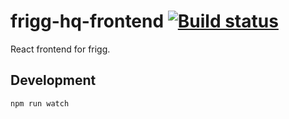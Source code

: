# frigg-hq-frontend [![Build status](https://ci.frigg.io/relekang/frigg-hq-frontend.svg)](https://ci.frigg.io/relekang/frigg-hq-frontend/last/)

React frontend for frigg.


## Development

```
npm run watch
```
